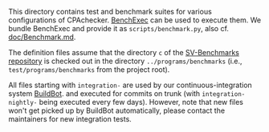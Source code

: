 <!--
This file is part of CPAchecker,
a tool for configurable software verification:
https://cpachecker.sosy-lab.org

SPDX-FileCopyrightText: 2007-2020 Dirk Beyer <https://www.sosy-lab.org>

SPDX-License-Identifier: Apache-2.0
-->

This directory contains test and benchmark suites
for various configurations of CPAchecker.
[BenchExec](https://github.com/sosy-lab/benchexec)
can be used to execute them.
We bundle BenchExec and provide it as `scripts/benchmark.py`,
also cf. [doc/Benchmark.md](../../doc/Benchmark.md).

The definition files assume that the directory `c`
of the [SV-Benchmarks repository](https://gitlab.com/sosy-lab/benchmarking/sv-benchmarks/-/tree/main/c)
is checked out in the directory `../programs/benchmarks`
(i.e., `test/programs/benchmarks` from the project root).

All files starting with `integration-` are used
by our continuous-integration system
[BuildBot](https://buildbot.sosy-lab.org/cpachecker/).
and executed for commits on trunk
(with `integration-nightly-` being executed every few days).
However, note that new files won't get picked up by BuildBot automatically,
please contact the maintainers for new integration tests.
